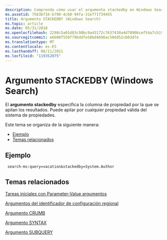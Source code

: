 ```yaml
---
description: Comprenda cómo usar el argumento stackedby en Windows Search. Este argumento especifica la columna de propiedad por la que se apilan los resultados.
ms.assetid: 7563bf34-b790-4cb0-94fa-31e771f34455
title: Argumento STACKEDBY (Windows Search)
ms.topic: article
ms.date: 05/31/2018
ms.openlocfilehash: 2298c5a01d83c98bc9a43172c7637430a4d78906cef54a7cb1956dee30743e5f
ms.sourcegitcommit: e6600f550f79bddfe58bd4696ac50dd52cb03d7e
ms.translationtype: MT
ms.contentlocale: es-ES
ms.lasthandoff: 08/11/2021
ms.locfileid: "119352075"
---
```

# <a name="stackedby-argument-windows-search"></a>Argumento STACKEDBY (Windows Search)

El **argumento stackedby** especifica la columna de propiedad por la que se apilan los resultados. Puede apilar por cualquier propiedad válida del sistema de propiedades.

Este tema se organiza de la siguiente manera:

-   [Ejemplo](#example)
-   [Temas relacionados](#related-topics)

## <a name="example"></a>Ejemplo


```
 search-ms:query=vacation&stackedby=System.Author 
```



## <a name="related-topics"></a>Temas relacionados

<dl> <dt>

[Tareas iniciales con Parameter-Value argumentos](getting-started-with-parameter-value-arguments.md)
</dt> <dt>

[Argumentos del identificador de configuración regional](-search-3x-wds-qryidx-localeidentifiers.md)
</dt> <dt>

[Argumento CRUMB](-search-3x-wds-qryidx-crumb.md)
</dt> <dt>

[Argumento SYNTAX](-search-3x-wds-qryidx-syntaxargument.md)
</dt> <dt>

[Argumento SUBQUERY](-search-3x-wds-qryidx-subquery.md)
</dt> </dl>

 

 



